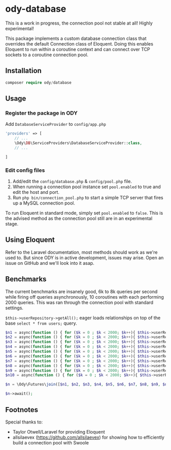 # ody-database
This is a work in progress, the connection pool not stable at all! Highly experimental!

This package implements a custom database connection class that overrides the default Connection class
of Eloquent. Doing this enables Eloquent to run within a coroutine context and can connect over TCP sockets 
to a coroutine connection pool.

## Installation
```php
composer require ody/database
```

## Usage
### Register the package in ODY
Add `DatabaseServiceProvider` to `config/app.php`

```php
'providers' => [
    // ...
    \Ody\DB\ServiceProviders\DatabaseServiceProvider::class,
    // ...

]
```

### Edit config files

1. Add/edit the `config/database.php` & `config/pool.php` file.
2. When running a connection pool instance set `pool.enabled` to true and edit the host and port.
3. Run `php bin/connection_pool.php` to start a simple TCP server that fires up a MySQL connection pool.

To run Eloquent in standard mode, simply set `pool.enabled` to `false`. This is the advised method as the connection 
pool still are in an experimental stage.

## Using Eloquent

Refer to the Laravel documentation, most methods should work as we're used to. But since ODY is in active development,
issues may arise. Open an issue on GitHub and we'll look into it asap.

## Benchmarks

The current benchmarks are insanely good, 6k to 8k queries per second while firing off queries asynchronously, 10
coroutines with each performing 2000 queries. This was ran through the connection pool with standard settings.

`$this->userRepository->getAll();` eager loads relationships on top of the base `select * from users;` query.

```php
$n1 = async(function () { for ($k = 0 ; $k < 2000; $k++){ $this->userRepository->getAll(); } });
$n2 = async(function () { for ($k = 0 ; $k < 2000; $k++){ $this->userRepository->getAll(); } });
$n3 = async(function () { for ($k = 0 ; $k < 2000; $k++){ $this->userRepository->getAll(); } });
$n4 = async(function () { for ($k = 0 ; $k < 2000; $k++){ $this->userRepository->getAll(); } });
$n5 = async(function () { for ($k = 0 ; $k < 2000; $k++){ $this->userRepository->getAll(); } });
$n6 = async(function () { for ($k = 0 ; $k < 2000; $k++){ $this->userRepository->getAll(); } });
$n7 = async(function () { for ($k = 0 ; $k < 2000; $k++){ $this->userRepository->getAll(); } });
$n8 = async(function () { for ($k = 0 ; $k < 2000; $k++){ $this->userRepository->getAll(); } });
$n9 = async(function () { for ($k = 0 ; $k < 2000; $k++){ $this->userRepository->getAll(); } });
$n10 = async(function () { for ($k = 0 ; $k < 2000; $k++){ $this->userRepository->getAll(); } });

$n = \Ody\Futures\join([$n1, $n2, $n3, $n4, $n5, $n6, $n7, $n8, $n9, $n10]);

$n->await();
```

## Footnotes

Special thanks to:
* Taylor Otwell/Laravel for providing Eloquent
* allsilaevex (https://github.com/allsilaevex) for showing how to efficiently build a connection pool with Swoole
